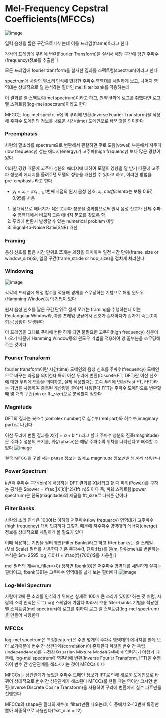 # Mel-Frequency Cepstral Coefficients(MFCCs)

![image](https://github.com/kimho1wq/TIL/assets/15611500/a7f7227e-d5c3-489f-8b20-19d7624fd319)

입력 음성을 짧은 구간으로 나누는데 이를 프레임(frame)이라고 한다

각각의 프레임에 푸리에 변환(Fourier Transform)을 실시해 해당 구간에 담긴 주파수(frequency)정보를 추출한다

모든 프레임에 fourier transform을 실시한 결과를 스펙트럼(spectrum)이라고 한다

spectrum에 사람의 말소리 인식에 민감한 주파수 영역대를 세밀하게 보고,
나머지 영역대는 상대적으로 덜 분석하는 필터인 mel filter bank를 적용하는데

이 결과를 멜 스펙트럼(mel spectrum)이라고 하고,
만약 결과에 로그를 취했다면 로그 멜 스펙트럼(log-mel spectrum)이라고 한다

MFCC는 log-mel spectrum에 역 푸리에 변환(Inverse Fourier Transform)을 적용해
주파수 도메인의 정보를 새로운 시간(time) 도메인으로 바꾼 것을 의미한다

### Preemphasis
사람의 말소리를 spectrum으로 변환해서 관찰하면 주로 모음(vowel) 부분에서
저주파(low frequency) 성분 에너지(energy)가 고주파(high frequency) 보다 많은 경향이 있다

이러한 경향 때문에 고주파 성분의 에너지에 대하여 모델이 영향을 덜 받기 때문에
고주파 성분의 에너지를 올려주면 모델의 성능을 개선할 수 있다고 하고, 이러한 방법을 pre-emphasis 라고 한다

- $y_t = x_t - \alpha x_{t-1}$, t번째 시점의 원시 음성 신호: $x_t$, $coefficient \alpha$는 보통 0.97, 0.95를 사용
1. 상대적으로 에너지가 적은 고주파 성분을 강화함으로써 원시 음성 신호가 전체 주파수 영역대에서 비교적 고른 에너지 분포를 갖도록 함
2. 푸리에 변환시 발생할 수 있는 numerical problem 예방
3. Signal-to-Noise Ratio(SNR) 개선

### Framing
음성 신호를 짧은 시간 단위로 쪼개는 과정을 의미하며
일정 시간 단위(frame_size or window_size)와, 일정 구간(frame_stride or hop_size)을 겹치게 처리한다

### Windowing
![image](https://github.com/kimho1wq/TIL/assets/15611500/b24fe45d-83d6-4273-aeee-2495e052a761)

각각의 프레임에 특정 함수를 적용해 경계를 스무딩하는 기법으로 해밍 윈도우(Hamming Window)등의 기법이 있다

원시 음성 신호를 짧은 구간 단위로 잘게 쪼개는 framing을 수행하는데 이는 Rectangular Window라,
자른 프레임 양끝에서 신호가 존재하다가 갑자기 죽는(0이 되는)상황이 발생된다

이 프레임을 그대로 푸리에 변환 하게 되면 불필요한 고주파(high frequency) 성분이 나오기 때문에
Hamming Window등의 윈도우 기법을 적용하여 양 끝부분을 스무딩해주는 것이다

### Fourier Transform
fourier transform이란 시간(time) 도메인의 음성 신호를 주파수(frequency) 도메인으로 바꾸는 과정을 의미한다
특히 이산 푸리에 변환(Discrete FT, DFT)란 이산 신호에 대한 푸리에 변환을 의미하고,
실제 적용할때는 고속 푸리에 변환(Fast FT, FFT)라는 기법을 사용하여 중복된 계산량을 줄여서 사용한다
FFT는 주파수 도메인으로 변환할 때 몇 개의 구간(bin or fft_size)으로 분석할지 정한다

### Magnitude
DFT의 결과는 복소수(complex number)로 실수부(real part)와 허수부(imeginary part)로 나뉜다

이산 푸리에 변환 결과를 $X[k] = a + b * i$ 라고 할때 주파수 성분의
진폭(magnitude)은 주파수 성분의 크기를,
위상(phase)은 해당 주파수의 위치를 나타낸다고 해석할 수 있다
![image](https://github.com/kimho1wq/TIL/assets/15611500/8921a667-0772-42ff-b1c7-98d75893db96)

결국 MFCC를 구할 때는 phase 정보는 없애고 magnitude 정보만을 남겨서 사용한다

### Power Spectrum
$k$번째 주파수 구간(bin)에 해당하는 DFT 결과를 $X[k]$라고 할 때 파워(Power)를 구하는 공식은 $power = \frac{|X[k]|^2}{fft_n}$ 이다
즉, 파워 스펙트럼(power spectrum)은 진폭(magnitude)의 제곱을 fft_size로 나눠준 값이다


### Filter Banks
사람의 소리 인식은 1000Hz 이하의 저주파수(low frequency) 영역대가 고주파수(high frequency) 대비 민감하다
그렇기 때문에 저주파수 영역대의 에너지(energe) 정보를 상대적으로 세밀하게 볼 필요가 있다

이때 적용하는 기법을 필터 뱅크(Filter Banks)라고 하고 filter banks는 멜 스케일(Mel Scale) 필터를 사용한다
기존 주파수(f, 단위:Hz)를 멜(m, 단위:mel)로 변환하는 수식은 $m=2595 log_{10}(1 + \frac{f}{700})$를 사용한다

mel 필터의 개수(n_filter=40) 정하면 fbank[0]은 저주파수 영역대를 세밀하게 살피는 필터이고, fbank[39]는 고주파수 영역대를 넓게 보는 필터이다
![image](https://github.com/kimho1wq/TIL/assets/15611500/a152341a-7501-4d02-8376-87ba5b3beb71)

### Log-Mel Spectrum
사람이 2배 큰 소리를 인식하기 위해선 실제로 100배 큰 소리가 있어야 하는 것 처럼, 사람의 소리 인식은 로그(log) 스케일에 가깝다
따라서 보통 filter-banks 기법을 적용한 멜 스펙트럼(mel spectrum)에 로그를 취하여 로그 멜 스펙트럼(log-mel spectrum)을 만들어 사용한다

### MFCCs
log-mel spectrum은 특징(feature)은 주변 몇개의 주파수 영역대의 에너지를 한데 모아 보기때문에 변수 간 상관관계(correlation)이 존재한다
이것은 변수 간 독립(independence)를 가정한 Gaussian Mixture Model(GMM)에 입력하기 어렵기 때문에,
log-mel spectrum에 역푸리에 변환(Inverse Fourier Transform, IFT)을 수행하여 변수 간 상관관계를 해소시키는 것이 MFCCs 이다

MFCCs는 상관관계가 높았던 주파수 도메인 정보가 IFT로 인해 새로운 도메인으로 바뀌어 상대적으로 변수 간 상관관계가 해소된다
MFCCs를 만들 때는 역이산 코시안 변환(Inverse Discrete Cosine Transform)을 사용하여 푸리에 변환에서 실수 파트만을 진행한다

MFCCs의 shape은 필터의 개수(n_filter)만큼 나오는데, 이 중에서 2~13번째 특징만 뽑아 최종적으로 사용한다(feat_dim = 12)


